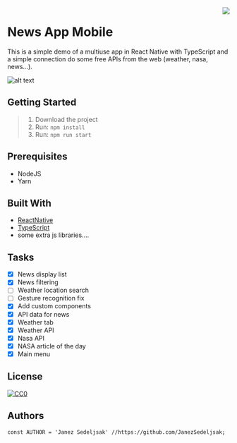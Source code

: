 <img src='https://github.com/matiassingers/awesome-readme/blob/master/icon.png' align='right' />

# News App Mobile

This is a simple demo of a multiuse app in React Native with TypeScript and a simple connection do some free APIs from the web (weather, nasa, news...).

![alt text](https://github.com/JanezSedeljsak/news-app-mobile/blob/master/app-img.jpg)

## Getting Started

> 1. Download the project</br>
> 2. Run: ```npm install```</br>
> 3. Run: ```npm run start```

## Prerequisites

* NodeJS 
* Yarn

## Built With
* [ReactNative](https://facebook.github.io/react-native/)
* [TypeScript](https://www.typescriptlang.org)
* some extra js libraries....


## Tasks
- [x] News display list
- [x] News filtering
- [ ] Weather location search
- [ ] Gesture recognition fix
- [x] Add custom components
- [x] API data for news
- [x] Weather tab
- [x] Weather API
- [x] Nasa API
- [x] NASA article of the day
- [x] Main menu

## License

[![CC0](https://licensebuttons.net/p/zero/1.0/88x31.png)](https://creativecommons.org/publicdomain/zero/1.0/)

## Authors

```JS
const AUTHOR = 'Janez Sedeljsak' //https://github.com/JanezSedeljsak;
```

